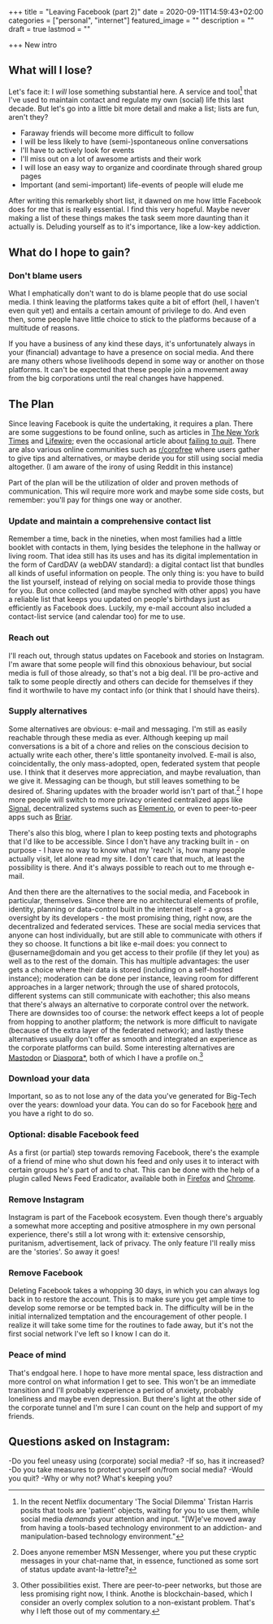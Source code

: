 +++
title =  "Leaving Facebook (part 2)"
date = 2020-09-11T14:59:43+02:00
categories = ["personal", "internet"]
featured_image = ""
description = ""
draft = true
lastmod = ""

+++
New intro

<!--more-->

## What will I lose?
Let's face it: I *will* lose something substantial here. A service and tool[^1] that I've used to maintain contact and regulate my own (social) life this last decade. But let's go into a little bit more detail and make a list; lists are fun, aren't they?

* Faraway friends will become more difficult to follow
* I will be less likely to have (semi-)spontaneous online conversations
* I'll have to actively look for events
* I'll miss out on a lot of awesome artists and their work
* I will lose an easy way to organize and coordinate through shared group pages
* Important (and semi-important) life-events of people will elude me

After writing this remarkebly short list, it dawned on me how little Facebook does for me that is really essential. I find this very hopeful. Maybe never making a list of these things makes the task seem more daunting than it actually is. Deluding yourself as to it's importance, like a low-key addiction.

## What do I hope to gain?

### Don't blame users
What I emphatically don't want to do is blame people that do use social media. I think leaving the platforms takes quite a bit of effort (hell, I haven't even quit yet) and entails a certain amount of privilege to do. And even then, some people have little choice to stick to the platforms because of a multitude of reasons.

If you have a business of any kind these days, it's unfortunately always in your (financial) advantage to have a presence on social media. And there are many others whose livelihoods depend in some way or another on those platforms. It can't be expected that these people join a movement away from the big corporations until the real changes have happened.

## The Plan
Since leaving Facebook is quite the undertaking, it requires a plan. There are some suggestions to be found online, such as articles in [The New York Times](https://www.nytimes.com/2018/10/10/technology/personaltech/how-to-delete-facebook-instagram-account.html) and [Lifewire](https://www.lifewire.com/close-facebook-and-shut-down-your-account-2654265); even the occasional article about [failing to quit](https://www.theverge.com/2018/4/28/17293056/facebook-deletefacebook-social-network-monopoly). There are also various online communities such as [r/corpfree](https://www.reddit.com/r/CorpFree/) where users gather to give tips and alternatives, or maybe deride you for still using social media altogether. (I am aware of the irony of using Reddit in this instance)

Part of the plan will be the utilization of older and proven methods of communication. This wil require more work and maybe some side costs, but remember: you'll pay for things one way or another.

### Update and maintain a comprehensive contact list
Remember a time, back in the nineties, when most families had a little booklet with contacts in them, lying besides the telephone in the hallway or living room. That idea still has its uses and has its digital implementation in the form of CardDAV (a webDAV standard): a digital contact list that bundles all kinds of useful information on people. The only thing is: you have to build the list yourself, instead of relying on social media to provide those things for you. But once collected (and maybe synched with other apps) you have a reliable list that keeps you updated on people's birthdays just as efficiently as Facebook does. Luckily, my e-mail account also included a contact-list service (and calendar too) for me to use.

### Reach out
I'll reach out, through status updates on Facebook and stories on Instagram. I'm aware that some people will find this obnoxious behaviour, but social media is full of those already, so that's not a big deal. I'll be pro-active and talk to some people directly and others can decide for themselves if they find it worthwile to have my contact info (or think that I should have theirs).

### Supply alternatives
Some alternatives are obvious: e-mail and messaging. I'm still as easily reachable through these media as ever. Although keeping up mail conversations is a bit of a chore and relies on the conscious decision to actually write each other, there's little spontaneity involved. E-mail is also, coincidentally, the only mass-adopted, open, federated system that people use. I think that it deserves more appreciation, and maybe revaluation, than we give it. Messaging can be though, but still leaves something to be desired of. Sharing updates with the broader world isn't part of that.[^2] I hope more people will switch to more privacy oriented centralized apps like [Signal](https://signal.org/), decentralized systems such as [Element.io](https://element.io/), or even to peer-to-peer apps such as [Briar](https://briarproject.org/).

There's also this blog, where I plan to keep posting texts and photographs that I'd like to be accessible. Since I don't have any tracking built in - on purpose - I have no way to know what my 'reach' is, how many people actually visit, let alone read my site. I don't care that much, at least the possibility is there. And it's always possible to reach out to me through e-mail.

And then there are the alternatives to the social media, and Facebook in particular, themselves. Since there are no architectural elements of profile, identity, planning or data-control built in the internet itself - a gross oversight by its developers - the most promising thing, right now, are the decentralized and federated services. These are social media services that anyone can host individually, but are still able to communicate with others if they so choose. It functions a bit like e-mail does: you connect to @username@domain and you get access to their profile (if they let you) as well as to the rest of the domain. This has multiple advantages: the user gets a choice where their data is stored (including on a self-hosted instance); moderation can be done per instance, leaving room for different approaches in a larger network; through the use of shared protocols, different systems can still communicate with eachother; this also means that there's always an alternative to corporate control over the network. There are downsides too of course: the network effect keeps a lot of people from hopping to another platform; the network is more difficult to navigate (because of the extra layer of the federated network); and lastly these alternatives usually don't offer as smooth and integrated an experience as the corporate platforms can build. Some interesting alternatives are [Mastodon](https://joinmastodon.org/) or [Diaspora*](https://diasporafoundation.org/), both of which I have a profile on.[^3]

### Download your data
Important, so as to not lose any of the data you've generated for Big-Tech over the years: download your data. You can do so for Facebook [here](https://www.facebook.com/dyi/?referrer=yfi_settings) and you have a right to do so.

### Optional: disable Facebook feed
As a first (or partial) step towards removing Facebook, there's the example of a friend of mine who shut down his feed and only uses it to interact with certain groups he's part of and to chat. This can be done with the help of a plugin called News Feed Eradicator, available both in [Firefox](https://addons.mozilla.org/en-US/firefox/addon/news-feed-eradicator/) and [Chrome](https://chrome.google.com/webstore/detail/news-feed-eradicator-for/fjcldmjmjhkklehbacihaiopjklihlgg).

### Remove Instagram
Instagram is part of the Facebook ecosystem. Even though there's arguably a somewhat more accepting and positive atmosphere in my own personal experience, there's still a lot wrong with it: extensive censorship, puritanism, advertisement, lack of privacy. The only feature I'll really miss are the 'stories'. So away it goes!

### Remove Facebook
Deleting Facebook takes a whopping 30 days, in which you can always log back in to restore the account. This is to make sure you get ample time to develop some remorse or be tempted back in. The difficulty will be in the initial internalized temptation and the encouragement of other people. I realize it will take some time for the routines to fade away, but it's not the first social network I've left so I know I can do it. 

### Peace of mind
That's endgoal here. I hope to have more mental space, less distraction and more control on what information I get to see. This won't be an immediate transition and I'll probably experience a period of anxiety, probably loneliness and maybe even depression. But there's light at the other side of the corporate tunnel and I'm sure I can count on the help and support of my friends.

## Questions asked on Instagram:
-Do you feel uneasy using (corporate) social media?
-If so, has it increased?
-Do you take measures to protect yourself on/from social media?
-Would you quit?
-Why or why not? What's keeping you?

[^1]: In the recent Netflix documentary 'The Social Dilemma' Tristan Harris posits that tools are 'patient' objects, waiting for you to use them, while social media *demands* your attention and input. "[W]e've moved away from having a tools-based technology environment to an addiction- and manipulation-based technology environment."

[^2]: Does anyone remember MSN Messenger, where you put these cryptic messages in your chat-name that, in essence, functioned as some sort of status update avant-la-lettre?

[^3]: Other possibilities exist. There are peer-to-peer networks, but those are less promising right now, I think. Anothe is blockchain-based, which I consider an overly complex solution to a non-existant problem. That's why I left those out of my commentary.